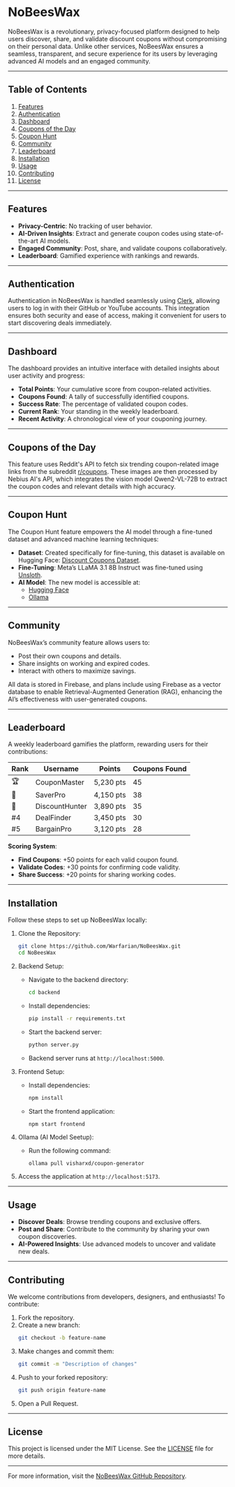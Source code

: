 # NoBeesWax

NoBeesWax is a revolutionary, privacy-focused platform designed to help users discover, share, and validate discount coupons without compromising on their personal data. Unlike other services, NoBeesWax ensures a seamless, transparent, and secure experience for its users by leveraging advanced AI models and an engaged community.

---

## Table of Contents

1. [Features](#features)
2. [Authentication](#authentication)
3. [Dashboard](#dashboard)
4. [Coupons of the Day](#coupons-of-the-day)
5. [Coupon Hunt](#coupon-hunt)
6. [Community](#community)
7. [Leaderboard](#leaderboard)
8. [Installation](#installation)
9. [Usage](#usage)
10. [Contributing](#contributing)
11. [License](#license)

---

## Features

- **Privacy-Centric**: No tracking of user behavior.
- **AI-Driven Insights**: Extract and generate coupon codes using state-of-the-art AI models.
- **Engaged Community**: Post, share, and validate coupons collaboratively.
- **Leaderboard**: Gamified experience with rankings and rewards.

---

## Authentication

Authentication in NoBeesWax is handled seamlessly using [Clerk](https://clerk.dev/), allowing users to log in with their GitHub or YouTube accounts. This integration ensures both security and ease of access, making it convenient for users to start discovering deals immediately.

---

## Dashboard

The dashboard provides an intuitive interface with detailed insights about user activity and progress:

- **Total Points**: Your cumulative score from coupon-related activities.
- **Coupons Found**: A tally of successfully identified coupons.
- **Success Rate**: The percentage of validated coupon codes.
- **Current Rank**: Your standing in the weekly leaderboard.
- **Recent Activity**: A chronological view of your couponing journey.

---

## Coupons of the Day

This feature uses Reddit's API to fetch six trending coupon-related image links from the subreddit [r/coupons](https://www.reddit.com/r/coupons). These images are then processed by Nebius AI's API, which integrates the vision model Qwen2-VL-72B to extract the coupon codes and relevant details with high accuracy.

---

## Coupon Hunt

The Coupon Hunt feature empowers the AI model through a fine-tuned dataset and advanced machine learning techniques:

- **Dataset**: Created specifically for fine-tuning, this dataset is available on Hugging Face: [Discount Coupons Dataset](https://huggingface.co/datasets/visharxd/discount-coupons).
- **Fine-Tuning**: Meta’s LLaMA 3.1 8B Instruct was fine-tuned using [Unsloth](https://github.com/unslothai/unsloth).
- **AI Model**: The new model is accessible at:
  - [Hugging Face](https://huggingface.co/visharxd/coupon-generator-2)
  - [Ollama](https://ollama.com/visharxd/coupon-generator)

---

## Community

NoBeesWax’s community feature allows users to:

- Post their own coupons and details.
- Share insights on working and expired codes.
- Interact with others to maximize savings.

All data is stored in Firebase, and plans include using Firebase as a vector database to enable Retrieval-Augmented Generation (RAG), enhancing the AI’s effectiveness with user-generated coupons.

---

## Leaderboard

A weekly leaderboard gamifies the platform, rewarding users for their contributions:

| Rank | Username      | Points  | Coupons Found |
|------|---------------|---------|---------------|
| 🏆  | CouponMaster | 5,230 pts | 45            |
| 🥉  | SaverPro     | 4,150 pts | 38            |
| 🥇  | DiscountHunter | 3,890 pts | 35            |
| #4   | DealFinder   | 3,450 pts | 30            |
| #5   | BargainPro   | 3,120 pts | 28            |

**Scoring System**:

- **Find Coupons**: +50 points for each valid coupon found.
- **Validate Codes**: +30 points for confirming code validity.
- **Share Success**: +20 points for sharing working codes.

---

## Installation

Follow these steps to set up NoBeesWax locally:

1. Clone the Repository:

   ```bash
   git clone https://github.com/Warfarian/NoBeesWax.git
   cd NoBeesWax
   ```

2. Backend Setup:

   - Navigate to the backend directory:
     ```bash
     cd backend
     ```
   - Install dependencies:
     ```bash
     pip install -r requirements.txt
     ```
   - Start the backend server:
     ```bash
     python server.py
     ```
   - Backend server runs at `http://localhost:5000`.

3. Frontend Setup:

   - Install dependencies:
     ```bash
     npm install
     ```
   - Start the frontend application:
     ```bash
     npm start frontend
     ```
4. Ollama (AI Model Seetup):
   - Run the following command:
     ```
     ollama pull visharxd/coupon-generator
     ```     

5. Access the application at `http://localhost:5173`.

---

## Usage

- **Discover Deals**: Browse trending coupons and exclusive offers.
- **Post and Share**: Contribute to the community by sharing your own coupon discoveries.
- **AI-Powered Insights**: Use advanced models to uncover and validate new deals.

---

## Contributing

We welcome contributions from developers, designers, and enthusiasts! To contribute:

1. Fork the repository.
2. Create a new branch:
   ```bash
   git checkout -b feature-name
   ```
3. Make changes and commit them:
   ```bash
   git commit -m "Description of changes"
   ```
4. Push to your forked repository:
   ```bash
   git push origin feature-name
   ```
5. Open a Pull Request.

---

## License

This project is licensed under the MIT License. See the [LICENSE](LICENSE) file for more details.

---

For more information, visit the [NoBeesWax GitHub Repository](https://github.com/Warfarian/NoBeesWax).

